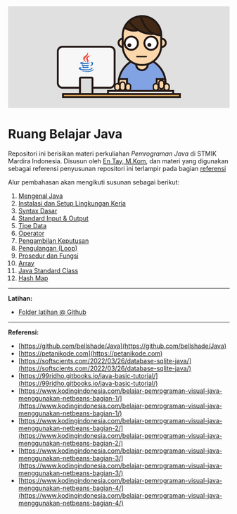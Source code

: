 ![](images/cover.gif)

# Ruang Belajar Java

Repositori ini berisikan materi perkuliahan _Pemrograman Java_ di STMIK Mardira Indonesia. Disusun oleh [En Tay, M.Kom](https://pujangga123.github.io), dan materi yang digunakan sebagai referensi penyusunan repositori ini terlampir pada bagian [referensi](#referensi)

Alur pembahasan akan mengikuti susunan sebagai berikut:

1. [Mengenal Java](01-intro.md)
2. [Instalasi dan Setup Lingkungan Kerja](02-setup.md)
3. [Syntax Dasar](03-syntax.md)
4. [Standard Input & Output](04-input-output.md)
5. [Tipe Data](05-tipe-data.md)
6. [Operator](06-operator.md)
7. [Pengambilan Keputusan](07-pengabilan-keputusan.md)
8. [Pengulangan (Loop)](08-pengulangan.md)
9.  [Prosedur dan Fungsi](09-fungsi.md)
10. [Array](10-array.md)
11. [Java Standard Class](https://www.javaguides.net/2019/07/top-25-useful-java-classes.html)
12. [Hash Map](https://www.petanikode.com/java-hashmap/)

---
**Latihan:**
* [Folder latihan @ Github](https://github.com/pujangga123/ruang-belajar-java/tree/main/latihan)

---

<a name="referensi"></a>**Referensi:**

- [https://github.com/bellshade/Java](https://github.com/bellshade/Java)
- [https://petanikode.com](https://petanikode.com)
- [https://softscients.com/2022/03/26/database-sqlite-java/](https://softscients.com/2022/03/26/database-sqlite-java/)
- [https://99ridho.gitbooks.io/java-basic-tutorial/](https://99ridho.gitbooks.io/java-basic-tutorial/)
- [https://www.kodingindonesia.com/belajar-pemrograman-visual-java-menggunakan-netbeans-bagian-1/](https://www.kodingindonesia.com/belajar-pemrograman-visual-java-menggunakan-netbeans-bagian-1/)
- [https://www.kodingindonesia.com/belajar-pemrograman-visual-java-menggunakan-netbeans-bagian-2/](https://www.kodingindonesia.com/belajar-pemrograman-visual-java-menggunakan-netbeans-bagian-2/)
- [https://www.kodingindonesia.com/belajar-pemrograman-visual-java-menggunakan-netbeans-bagian-3/](https://www.kodingindonesia.com/belajar-pemrograman-visual-java-menggunakan-netbeans-bagian-3/)
- [https://www.kodingindonesia.com/belajar-pemrograman-visual-java-menggunakan-netbeans-bagian-4/](https://www.kodingindonesia.com/belajar-pemrograman-visual-java-menggunakan-netbeans-bagian-4/)